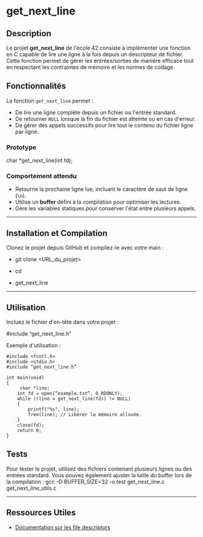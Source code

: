 # get_next_line

## Description
Le projet **get_next_line** de l'école 42 consiste à implémenter une fonction en C capable de lire une ligne à la fois depuis un descripteur de fichier. Cette fonction permet de gérer les entrées/sorties de manière efficace tout en respectant les contraintes de mémoire et les normes de codage.

## Fonctionnalités
La fonction `get_next_line` permet :
- De lire une ligne complète depuis un fichier ou l'entrée standard.
- De retourner `NULL` lorsque la fin du fichier est atteinte ou en cas d'erreur.
- De gérer des appels successifs pour lire tout le contenu du fichier ligne par ligne.

### Prototype
char *get_next_line(int fd);

### Comportement attendu
- Retourne la prochaine ligne lue, incluant le caractère de saut de ligne (`\n`).
- Utilise un **buffer** défini à la compilation pour optimiser les lectures.
- Gère les variables statiques pour conserver l'état entre plusieurs appels.

---

## Installation et Compilation
Clonez le projet depuis GitHub et compilez-le avec votre main :

- git clone <URL_du_projet>

- cd 

- get_next_line
---

## Utilisation
Incluez le fichier d'en-tête dans votre projet :

#include “get_next_line.h”

Exemple d'utilisation :

```
#include <fcntl.h> 
#include <stdio.h>
#include “get_next_line.h”

int main(void) 
{
     char *line;
    int fd = open(“example.txt”, O_RDONLY);
    while ((line = get_next_line(fd)) != NULL) 
    {
        printf("%s", line);
        free(line); // Libérer la mémoire allouée.
    }
    close(fd);
    return 0;
}
```



## Tests
Pour tester le projet, utilisez des fichiers contenant plusieurs lignes ou des entrées standard. Vous pouvez également ajuster la taille du buffer lors de la compilation :
gcc -D BUFFER_SIZE=32 -o test get_next_line.c get_next_line_utils.c

---

## Ressources Utiles
- [Documentation sur les file descriptors](https://man7.org/linux/man-pages/man2/open.2.html)
